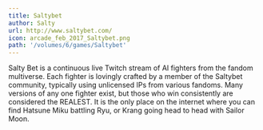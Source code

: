 ```yaml
---
title: Saltybet 
author: Salty
url: http://www.saltybet.com/ 
icon: arcade_feb_2017_Saltybet.png 
path: '/volumes/6/games/Saltybet'
---
```

Salty Bet is a continuous live Twitch stream of AI fighters from the fandom multiverse. Each
fighter is lovingly crafted by a member of the Saltybet community, typically using unlicensed
IPs from various fandoms. Many versions of any one fighter exist, but those who win
consistently are considered the REALEST. It is the only place on the internet where you can
find Hatsune Miku battling Ryu, or Krang going head to head with Sailor Moon.